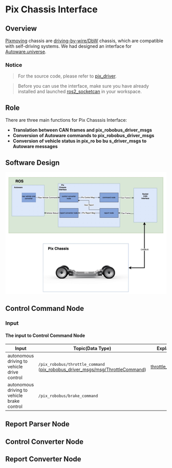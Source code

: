 # Pix Chassis Interface 

## Overview

[Pixmoving](https://www.pixmoving.com) chassis are [driving-by-wire/DbW](https://en.wikipedia.org/wiki/Drive_by_wire) chassis, which are compatible with self-driving systems. We had designed an interface for [Autoware.universe](https://github.com/autowarefoundation/autoware.universe).

### Notice
> For the source code, please refer to [pix_driver](https://github.com/pixmoving-moveit/pix_driver).

> Before you can use the interface, make sure you have already installed and launched [ros2_socketcan](https://github.com/autowarefoundation/ros2_socketcan/tree/1.1.0) in your workspace.
## Role

There are three main functions for Pix Chasssis Interface:

- **Translation between CAN frames and pix_robobus_driver_msgs**
- **Conversion of Autoware commands to pix_robobus_driver_msgs**
- **Conversion of vehicle status in pix_ro bo bu s_driver_msgs to Autoware messages**

## Software Design
![PixChassisInterfaceDesign](./imgs/pix_chassis_interface_design.jpg)

## Control Command Node

### Input

#### **The input to Control Command Node**

| Input           | Topic(Data Type)                                                   | Explanation |
| --------------- | ------------------------------------------------------------------ | ----------- |
|autonomous driving to vehicle drive control|`/pix_robobus/throttle_command`<br>([pix_robobus_driver_msgs/msg/ThrottleCommand](https://github.com/pixmoving-moveit/pix_driver/blob/robobus/pix_robobus_driver_msgs/msg/ThrottleCommand.msg))|[throttle_command](#throttle_command)|
|autonomous driving to vehicle brake control|`/pix_robobus/brake_command`||
## Report Parser Node
## Control Converter Node
## Report Converter Node
